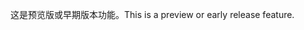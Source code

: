 <span data-ttu-id="77368-101">这是预览版或早期版本功能。</span><span class="sxs-lookup"><span data-stu-id="77368-101">This is a preview or early release feature.</span></span>